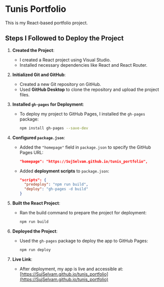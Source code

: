 # Tunis Portfolio

This is my React-based portfolio project.

## Steps I Followed to Deploy the Project

1. **Created the Project**:
   - I created a React project using Visual Studio.
   - Installed necessary dependencies like React and React Router.

2. **Initialized Git and GitHub**:
   - Created a new Git repository on GitHub.
   - Used **GitHub Desktop** to clone the repository and upload the project files.

3. **Installed `gh-pages` for Deployment**:
   - To deploy my project to GitHub Pages, I installed the `gh-pages` package:
     ```bash
     npm install gh-pages --save-dev
     ```

4. **Configured `package.json`**:
   - Added the `"homepage"` field in `package.json` to specify the GitHub Pages URL:
     ```json
     "homepage": "https://SujSelvam.github.io/tunis_portfolio",
     ```
   - Added **deployment scripts** to `package.json`:
     ```json
     "scripts": {
       "predeploy": "npm run build",
       "deploy": "gh-pages -d build"
     }
     ```

5. **Built the React Project**:
   - Ran the build command to prepare the project for deployment:
     ```bash
     npm run build
     ```

6. **Deployed the Project**:
   - Used the `gh-pages` package to deploy the app to GitHub Pages:
     ```bash
     npm run deploy
     ```

7. **Live Link**:
   - After deployment, my app is live and accessible at:
     [https://SujSelvam.github.io/tunis_portfolio](https://SujSelvam.github.io/tunis_portfolio)
